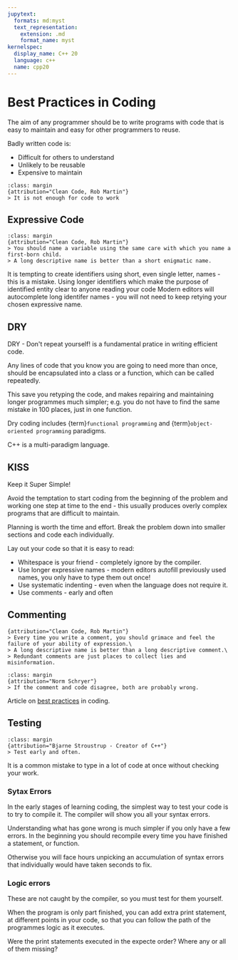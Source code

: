```yaml
---
jupytext:
  formats: md:myst
  text_representation:
    extension: .md
    format_name: myst
kernelspec:
  display_name: C++ 20
  language: c++
  name: cpp20
---
```


# Best Practices in Coding

The aim of any programmer should be to write programs with code that is easy to maintain and easy for other programmers to reuse.

Badly written code is:
* Difficult for others to understand
* Unlikely to be reusable
* Expensive to maintain


```{note}
:class: margin
{attribution="Clean Code, Rob Martin"}
> It is not enough for code to work
```

## Expressive Code

```{note}
:class: margin
{attribution="Clean Code, Rob Martin"}
> You should name a variable using the same care with which you name a first-born child.
> A long descriptive name is better than a short enigmatic name.
```
It is tempting to create identifiers using short, even single letter, names - this is a mistake.
Using longer identifiers which make the purpose of identified entity clear to anyone reading your code
Modern editors will autocomplete long identifer names - you will not need to keep retying your chosen expressive name.

## DRY 

DRY  - Don't repeat yourself! is a fundamental pratice in writing efficient code.

Any lines of code that you know you are going to need more than once, should be encapsulated into a class or a function, which can be called repeatedly.

This save you retyping the code, and makes repairing and maintaining longer programmes much simpler; e.g. you do not have to find the same mistake in 100 places, just in one function.

Dry coding includes {term}`functional programming` and {term}`object-oriented programming` paradigms.

C++ is a multi-paradigm language.

## KISS

Keep it Super Simple!

Avoid the temptation to start coding from the beginning of the problem and working one step at time to the end - this usually produces overly complex programs that are difficult to maintain.

Planning is worth the time and effort. Break the problem down into smaller sections and code each individually.

Lay out your code so that it is easy to read:
* Whitespace is your friend - completely ignore by the compiler.
* Use longer expressive names - modern editors autofill previously used names, you only have to type them out once!
* Use systematic indenting - even when the language does not require it.
* Use comments - early and often

## Commenting

```{note}
{attribution="Clean Code, Rob Martin"}
> Every time you write a comment, you should grimace and feel the failure of your ability of expression.\
> A long descriptive name is better than a long descriptive comment.\
> Redundant comments are just places to collect lies and misinformation.
```

```{note}
:class: margin
{attribution="Norm Schryer"}
> If the comment and code disagree, both are probably wrong.
```

Article on [best practices](https://en.wikipedia.org/wiki/Coding_best_practices) in coding.

## Testing
```{note}
:class: margin
{attribution="Bjarne Stroustrup - Creator of C++"}
> Test early and often.
```
It is a common mistake to type in a lot of code at once without checking your work.
### Sytax Errors

In the early stages of learning coding, the simplest way to test your code is to try to compile it. The compiler will show you all your syntax errors. 

Understanding what has gone wrong is much simpler if you only have a few errors. In the beginning you should recompile every time you have finished a statement, or function.

Otherwise you will face hours unpicking an accumulation of syntax errors that individually would have taken seconds to fix.
### Logic errors

These are not caught by the compiler, so you must test for them yourself.

When the program is only part finished, you can add extra print statement, at different points in your code, so that you can follow the path of the programmes logic as it executes. 

Were the print statements executed in the expecte order? Where any or all of them missing?





